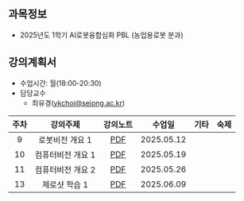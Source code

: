 ## 과목정보
- 2025년도 1학기 AI로봇융합심화 PBL (농업용로봇 분과)
  
## 강의계획서
- 수업시간: 월(18:00-20:30) 
- 담당교수
  - 최유경(ykchoi@sejong.ac.kr)
  
| 주차 | 강의주제 | 강의노트 | 수업일 | 기타 | 숙제 |
|:---:|:---:|:---:|:---:|:---:|:---:|
| 9 | 로봇비전 개요 1 | [PDF](https://github.com/sejongresearch/2025.AIRobot.PBL/blob/main/LectureNote/%5BAI%E1%84%85%E1%85%A9%E1%84%87%E1%85%A9%E1%86%BA%E1%84%8B%E1%85%B2%E1%86%BC%E1%84%92%E1%85%A1%E1%86%B8%E1%84%89%E1%85%B5%E1%86%B7%E1%84%92%E1%85%AA(PBL)-%E1%84%82%E1%85%A9%E1%86%BC%E1%84%8B%E1%85%A5%E1%86%B8%E1%84%85%E1%85%A9%E1%84%87%E1%85%A9%E1%86%BA%E1%84%86%E1%85%A9%E1%84%83%E1%85%B2%E1%86%AF%5D%5B9%E1%84%8C%E1%85%AE%E1%84%8E%E1%85%A1%5D%20%E1%84%82%E1%85%A9%E1%86%BC%E1%84%8B%E1%85%A5%E1%86%B8%E1%84%8B%E1%85%AD%E1%86%BC%20%E1%84%85%E1%85%A9%E1%84%87%E1%85%A9%E1%86%BA%20(2025).pdf) | 2025.05.12 |  | | 
| 10 | 컴퓨터비전 개요 1 | [PDF](https://github.com/sejongresearch/2025.AIRobot.PBL/blob/main/LectureNote/%5BAI%E1%84%85%E1%85%A9%E1%84%87%E1%85%A9%E1%86%BA%E1%84%8B%E1%85%B2%E1%86%BC%E1%84%92%E1%85%A1%E1%86%B8%E1%84%89%E1%85%B5%E1%86%B7%E1%84%92%E1%85%AA(PBL)-%E1%84%82%E1%85%A9%E1%86%BC%E1%84%8B%E1%85%A5%E1%86%B8%E1%84%85%E1%85%A9%E1%84%87%E1%85%A9%E1%86%BA%E1%84%86%E1%85%A9%E1%84%83%E1%85%B2%E1%86%AF%5D%5B10%E1%84%8C%E1%85%AE%E1%84%8E%E1%85%A1%5D%20%E1%84%82%E1%85%A9%E1%86%BC%E1%84%8B%E1%85%A5%E1%86%B8%E1%84%8B%E1%85%AD%E1%86%BC%20%E1%84%85%E1%85%A9%E1%84%87%E1%85%A9%E1%86%BA%20(2025).pdf) | 2025.05.19 |  | | 
| 11 | 컴퓨터비전 개요 2 | [PDF](https://github.com/sejongresearch/2025.AIRobot.PBL/blob/main/LectureNote/%5BAI%E1%84%85%E1%85%A9%E1%84%87%E1%85%A9%E1%86%BA%E1%84%8B%E1%85%B2%E1%86%BC%E1%84%92%E1%85%A1%E1%86%B8%E1%84%89%E1%85%B5%E1%86%B7%E1%84%92%E1%85%AA(PBL)-%E1%84%82%E1%85%A9%E1%86%BC%E1%84%8B%E1%85%A5%E1%86%B8%E1%84%85%E1%85%A9%E1%84%87%E1%85%A9%E1%86%BA%E1%84%86%E1%85%A9%E1%84%83%E1%85%B2%E1%86%AF%5D%5B11%E1%84%8C%E1%85%AE%E1%84%8E%E1%85%A1%5D%20%E1%84%82%E1%85%A9%E1%86%BC%E1%84%8B%E1%85%A5%E1%86%B8%E1%84%8B%E1%85%AD%E1%86%BC%20%E1%84%85%E1%85%A9%E1%84%87%E1%85%A9%E1%86%BA%20(2025)%20.pdf) | 2025.05.26 |  | |
| 13 | 제로샷 학습 1 | [PDF](https://github.com/sejongresearch/2025.AIRobot.PBL/blob/main/LectureNote/%5BAI%E1%84%85%E1%85%A9%E1%84%87%E1%85%A9%E1%86%BA%E1%84%8B%E1%85%B2%E1%86%BC%E1%84%92%E1%85%A1%E1%86%B8%E1%84%89%E1%85%B5%E1%86%B7%E1%84%92%E1%85%AA(PBL)-%E1%84%82%E1%85%A9%E1%86%BC%E1%84%8B%E1%85%A5%E1%86%B8%E1%84%85%E1%85%A9%E1%84%87%E1%85%A9%E1%86%BA%E1%84%86%E1%85%A9%E1%84%83%E1%85%B2%E1%86%AF%5D%5B12%E1%84%8C%E1%85%AE%E1%84%8E%E1%85%A1%5D%20%E1%84%82%E1%85%A9%E1%86%BC%E1%84%8B%E1%85%A5%E1%86%B8%E1%84%8B%E1%85%AD%E1%86%BC%20%E1%84%85%E1%85%A9%E1%84%87%E1%85%A9%E1%86%BA%20(2025).pdf) | 2025.06.09 |  | |



